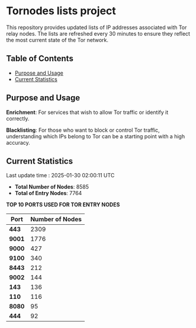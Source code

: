 # Tornodes lists project

This repository provides updated lists of IP addresses associated with Tor relay nodes. The lists are refreshed every 30 minutes to ensure they reflect the most current state of the Tor network.

## Table of Contents

- [Purpose and Usage](#purpose-and-usage)
- [Current Statistics](#current-statistics)


## Purpose and Usage

**Enrichment**: For services that wish to allow Tor traffic or identify it correctly.

**Blacklisting**: For those who want to block or control Tor traffic, understanding which IPs belong to Tor can be a starting point with a high accuracy.

## Current Statistics

Last update time : 2025-01-30 02:00:11 UTC

- **Total Number of Nodes**: 8585
- **Total of Entry Nodes**: 7764

**TOP 10 PORTS USED FOR TOR ENTRY NODES**

| **Port** | **Number of Nodes** |
|------|-----------------|
| **443**   | 2309  |
| **9001**   | 1776  |
| **9000**   | 427  |
| **9100**   | 340  |
| **8443**   | 212  |
| **9002**   | 144  |
| **143**   | 136  |
| **110**   | 116  |
| **8080**   | 95  |
| **444**   | 92  |

